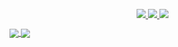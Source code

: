 <p align="center">
  <a href="https://www.instagram.com/zakkiislami/">
    <img src="https://img.shields.io/badge/Instagram-E4405F?style=for-the-badge&logo=instagram&logoColor=white">
  </a>
  <a href="https://www.linkedin.com/in/ahmad-saugi/">
    <img src="https://img.shields.io/badge/LinkedIn-0077B5?style=for-the-badge&logo=linkedin&logoColor=white">
  </a>
  <a href="mailto:mzislami05@gmail.com">
    <img src="https://img.shields.io/badge/Gmail-D14836?style=for-the-badge&logo=gmail&logoColor=white">
  </a>
</p>

<a href="https://github.com/zakkiislamii">
  <img align="center" src="https://github-readme-stats.vercel.app/api?username=zakkiislamii&count_private=true&show_icons=true&theme=chartreuse-dark" />
</a>
<a href="https://github.com/zakkiislamii">
  <img align="center" src="https://github-readme-stats.vercel.app/api/top-langs/?username=zakkiislamii&layout=compact&theme=chartreuse-dark&langs_count=8" />
</a>
